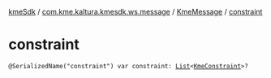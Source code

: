 [kmeSdk](../../index.md) / [com.kme.kaltura.kmesdk.ws.message](../index.md) / [KmeMessage](index.md) / [constraint](./constraint.md)

# constraint

`@SerializedName("constraint") var constraint: `[`List`](https://kotlinlang.org/api/latest/jvm/stdlib/kotlin.collections/-list/index.html)`<`[`KmeConstraint`](../../com.kme.kaltura.kmesdk.ws.message.type/-kme-constraint/index.md)`>?`